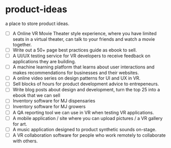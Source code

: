 # product-ideas
a place to store product ideas.

- [ ] A Online VR Movie Theater style experience, where you have limited seats in a virtual theater, can talk to your friends and watch a movie together.  
- [ ] Write out a 50+ page best practices guide as ebook to sell. 
- [ ] A UI/UX testing service for VR developers to receive feedback on applications they are building.
- [ ] A machine learning platform that learns about user interactions and makes recommendations for businesses and their websites.  
- [ ] A online video series on design patterns for UI and UX in VR.  
- [ ] Sell blocks of hours for product development advice to entrepeneurs.   
- [ ] Write blog posts about design and development, turn the top 25 into a ebook that we can sell  
- [ ] Inventory software for MJ dispensaries  
- [ ] Inventory software for MJ growers  
- [ ] A QA reporting tool we can use in VR when testing VR applications.
- [ ] A mobile application / site where you can upload pictures / a VR gallery for art.
- [ ] A music application designed to product synthetic sounds on-stage.
- [ ] A VR collaboration software for people who work remotely to collaborate with others.
